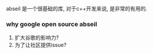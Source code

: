 abseil 是一个很基础的库, 对于c++开发来说, 是非常的有用的.

### why google open source abseil
1. 扩大谷歌的影响力?
2. 为了让社区提供issue?
